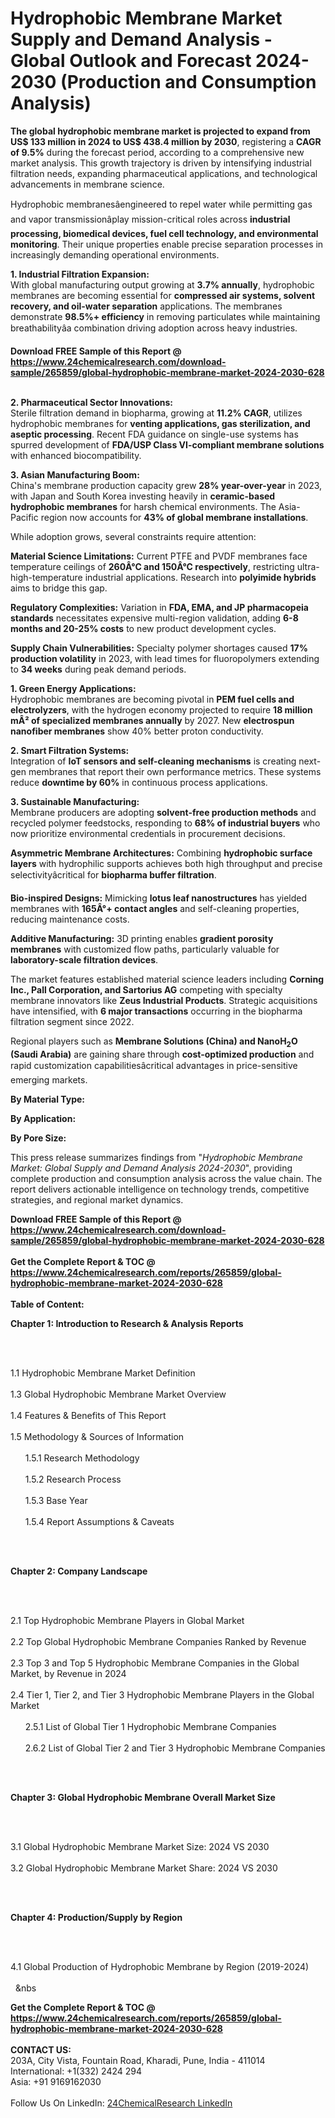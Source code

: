 <h1>Hydrophobic Membrane Market Supply and Demand Analysis - Global Outlook and Forecast 2024-2030 (Production and Consumption Analysis)</h1><p><strong>The global hydrophobic membrane market is projected to expand from US$ 133 million in 2024 to US$ 438.4 million by 2030</strong>, registering a <strong>CAGR of 9.5%</strong> during the forecast period, according to a comprehensive new market analysis. This growth trajectory is driven by intensifying industrial filtration needs, expanding pharmaceutical applications, and technological advancements in membrane science.</p><p>Hydrophobic membranesâengineered to repel water while permitting gas and vapor transmissionâplay mission-critical roles across <strong>industrial processing, biomedical devices, fuel cell technology, and environmental monitoring</strong>. Their unique properties enable precise separation processes in increasingly demanding operational environments.</p><p><strong>1. Industrial Filtration Expansion:</strong><br>
With global manufacturing output growing at <strong>3.7% annually</strong>, hydrophobic membranes are becoming essential for <strong>compressed air systems, solvent recovery, and oil-water separation</strong> applications. The membranes demonstrate <strong>98.5%+ efficiency</strong> in removing particulates while maintaining breathabilityâa combination driving adoption across heavy industries.</p><div><b>Download FREE Sample of this Report @ 
            <a href="https://www.24chemicalresearch.com/download-sample/265859/global-hydrophobic-membrane-market-2024-2030-628">
            https://www.24chemicalresearch.com/download-sample/265859/global-hydrophobic-membrane-market-2024-2030-628</a></b></div><br><p><strong>2. Pharmaceutical Sector Innovations:</strong><br>
Sterile filtration demand in biopharma, growing at <strong>11.2% CAGR</strong>, utilizes hydrophobic membranes for <strong>venting applications, gas sterilization, and aseptic processing</strong>. Recent FDA guidance on single-use systems has spurred development of <strong>FDA/USP Class VI-compliant membrane solutions</strong> with enhanced biocompatibility.</p><p><strong>3. Asian Manufacturing Boom:</strong><br>
China's membrane production capacity grew <strong>28% year-over-year</strong> in 2023, with Japan and South Korea investing heavily in <strong>ceramic-based hydrophobic membranes</strong> for harsh chemical environments. The Asia-Pacific region now accounts for <strong>43% of global membrane installations</strong>.</p><p>While adoption grows, several constraints require attention:</p><p><strong>Material Science Limitations:</strong> Current PTFE and PVDF membranes face temperature ceilings of <strong>260Â°C and 150Â°C respectively</strong>, restricting ultra-high-temperature industrial applications. Research into <strong>polyimide hybrids</strong> aims to bridge this gap.</p><p><strong>Regulatory Complexities:</strong> Variation in <strong>FDA, EMA, and JP pharmacopeia standards</strong> necessitates expensive multi-region validation, adding <strong>6-8 months and 20-25% costs</strong> to new product development cycles.</p><p><strong>Supply Chain Vulnerabilities:</strong> Specialty polymer shortages caused <strong>17% production volatility</strong> in 2023, with lead times for fluoropolymers extending to <strong>34 weeks</strong> during peak demand periods.</p><p><strong>1. Green Energy Applications:</strong><br>
Hydrophobic membranes are becoming pivotal in <strong>PEM fuel cells and electrolyzers</strong>, with the hydrogen economy projected to require <strong>18 million mÂ² of specialized membranes annually</strong> by 2027. New <strong>electrospun nanofiber membranes</strong> show 40% better proton conductivity.</p><p><strong>2. Smart Filtration Systems:</strong><br>
Integration of <strong>IoT sensors and self-cleaning mechanisms</strong> is creating next-gen membranes that report their own performance metrics. These systems reduce <strong>downtime by 60%</strong> in continuous process applications.</p><p><strong>3. Sustainable Manufacturing:</strong><br>
Membrane producers are adopting <strong>solvent-free production methods</strong> and recycled polymer feedstocks, responding to <strong>68% of industrial buyers</strong> who now prioritize environmental credentials in procurement decisions.</p><p><strong>Asymmetric Membrane Architectures:</strong> Combining <strong>hydrophobic surface layers</strong> with hydrophilic supports achieves both high throughput and precise selectivityâcritical for <strong>biopharma buffer filtration</strong>.</p><p><strong>Bio-inspired Designs:</strong> Mimicking <strong>lotus leaf nanostructures</strong> has yielded membranes with <strong>165Â°+ contact angles</strong> and self-cleaning properties, reducing maintenance costs.</p><p><strong>Additive Manufacturing:</strong> 3D printing enables <strong>gradient porosity membranes</strong> with customized flow paths, particularly valuable for <strong>laboratory-scale filtration devices</strong>.</p><p>The market features established material science leaders including <strong>Corning Inc., Pall Corporation, and Sartorius AG</strong> competing with specialty membrane innovators like <strong>Zeus Industrial Products</strong>. Strategic acquisitions have intensified, with <strong>6 major transactions</strong> occurring in the biopharma filtration segment since 2022.</p><p>Regional players such as <strong>Membrane Solutions (China) and NanoH<sub>2</sub>O (Saudi Arabia)</strong> are gaining share through <strong>cost-optimized production</strong> and rapid customization capabilitiesâcritical advantages in price-sensitive emerging markets.</p><p><strong>By Material Type:</strong></p><p><strong>By Application:</strong></p><p><strong>By Pore Size:</strong></p><p>This press release summarizes findings from "<em>Hydrophobic Membrane Market: Global Supply and Demand Analysis 2024-2030</em>", providing complete production and consumption analysis across the value chain. The report delivers actionable intelligence on technology trends, competitive strategies, and regional market dynamics.</p><div><b>Download FREE Sample of this Report @ 
            <a href="https://www.24chemicalresearch.com/download-sample/265859/global-hydrophobic-membrane-market-2024-2030-628">
            https://www.24chemicalresearch.com/download-sample/265859/global-hydrophobic-membrane-market-2024-2030-628</a></b></div><br><div><b>Get the Complete Report & TOC @ 
            <a href="https://www.24chemicalresearch.com/reports/265859/global-hydrophobic-membrane-market-2024-2030-628">
            https://www.24chemicalresearch.com/reports/265859/global-hydrophobic-membrane-market-2024-2030-628</a></b></div><br>
            <b>Table of Content:</b><p><p><strong>Chapter 1: Introduction to Research &amp; Analysis Reports</strong></p><br />
<br />
<p>1.1 Hydrophobic Membrane  Market Definition<br /><br />
1.3 Global Hydrophobic Membrane  Market Overview<br /><br />
1.4 Features &amp; Benefits of This Report<br /><br />
1.5 Methodology &amp; Sources of Information<br /><br />
&nbsp;&nbsp;&nbsp;&nbsp;&nbsp; 1.5.1 Research Methodology<br /><br />
&nbsp;&nbsp;&nbsp;&nbsp;&nbsp; 1.5.2 Research Process<br /><br />
&nbsp;&nbsp;&nbsp;&nbsp;&nbsp; 1.5.3 Base Year<br /><br />
&nbsp;&nbsp;&nbsp;&nbsp;&nbsp; 1.5.4 Report Assumptions &amp; Caveats</p><br />
<br />
<p><strong>Chapter 2: Company Landscape</strong></p><br />
<br />
<p>2.1 Top Hydrophobic Membrane  Players in Global Market<br /><br />
2.2 Top Global Hydrophobic Membrane  Companies Ranked by Revenue<br /><br />
2.3 Top 3 and Top 5 Hydrophobic Membrane  Companies in the Global Market, by Revenue in 2024<br /><br />
2.4 Tier 1, Tier 2, and Tier 3 Hydrophobic Membrane  Players in the Global Market<br /><br />
&nbsp;&nbsp;&nbsp;&nbsp;&nbsp; 2.5.1 List of Global Tier 1 Hydrophobic Membrane  Companies<br /><br />
&nbsp;&nbsp;&nbsp;&nbsp;&nbsp; 2.6.2 List of Global Tier 2 and Tier 3 Hydrophobic Membrane  Companies</p><br />
<br />
<p><strong>Chapter 3: Global Hydrophobic Membrane  Overall Market Size</strong></p><br />
<br />
<p>3.1 Global Hydrophobic Membrane  Market Size: 2024 VS 2030<br /><br />
3.2 Global Hydrophobic Membrane  Market Share: 2024 VS 2030</p><br />
<br />
<p><strong>Chapter 4: Production/Supply by Region</strong></p><br />
<br />
<p>4.1 Global Production of Hydrophobic Membrane  by Region (2019-2024)<br /><br />
&nbsp;&nbsp;&nbs</p><div><b>Get the Complete Report & TOC @ 
            <a href="https://www.24chemicalresearch.com/reports/265859/global-hydrophobic-membrane-market-2024-2030-628">
            https://www.24chemicalresearch.com/reports/265859/global-hydrophobic-membrane-market-2024-2030-628</a></b></div><br><b>CONTACT US:</b><br>
            203A, City Vista, Fountain Road, Kharadi, Pune, India - 411014<br>
            International: +1(332) 2424 294<br>
            Asia: +91 9169162030 <br><br>
            Follow Us On LinkedIn: <a href="https://www.linkedin.com/company/24chemicalresearch/">24ChemicalResearch LinkedIn</a>